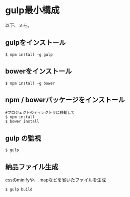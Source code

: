 # gulp最小構成

以下、メモ。

## gulpをインストール

```
$ npm install -g gulp
```

## bowerをインストール

```
$ npm install -g bower
```

## npm / bowerパッケージをインストール

```
#プロジェクトのディレクトリに移動して
$ npm install
$ bower install
```

## gulp の監視

```
$ gulp
```

## 納品ファイル生成

cssのminifyや、.mapなどを省いたファイルを生成

```
$ gulp build
```
